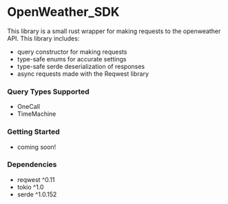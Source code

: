 # OpenWeather_SDK

This library is a small rust wrapper for making requests to the openweather API. This library includes:

- query constructor for making requests
- type-safe enums for accurate settings
- type-safe serde deserialization of responses
- async requests made with the Reqwest library

### Query Types Supported
- OneCall
- TimeMachine

### Getting Started

- coming soon!

### Dependencies
- reqwest ^0.11
- tokio ^1.0
- serde ^1.0.152